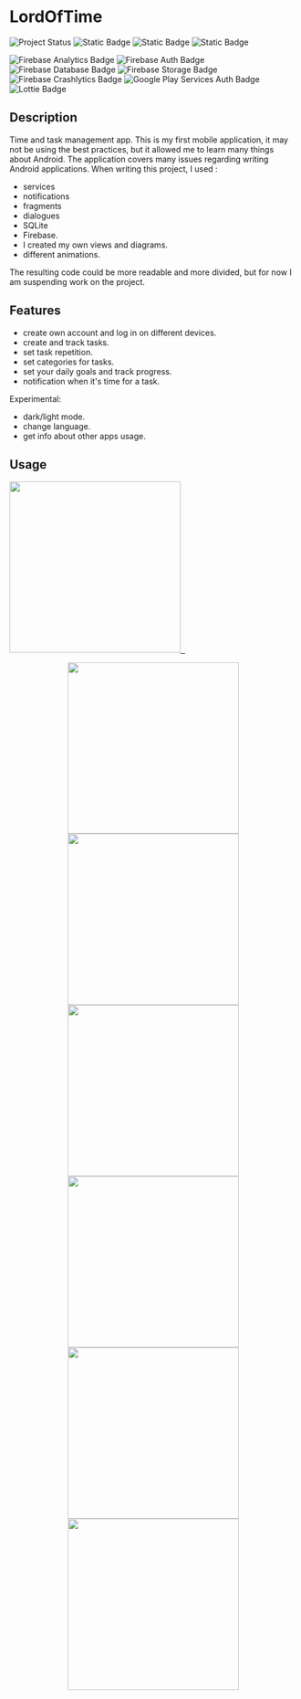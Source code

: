 # LordOfTime
![Project Status](https://img.shields.io/badge/Maintained%3F-no-red.svg)
![Static Badge](https://img.shields.io/badge/compileSdk-33-blue)
![Static Badge](https://img.shields.io/badge/minSdkVersion-26-blue)
![Static Badge](https://img.shields.io/badge/targetSdkVersion-30-blue)

![Firebase Analytics Badge](https://img.shields.io/badge/Firebase%20Analytics-Version%2028.4.1-green)
![Firebase Auth Badge](https://img.shields.io/badge/Firebase%20Auth-Version%2021.0.8-green)
![Firebase Database Badge](https://img.shields.io/badge/Firebase%20Database-Version%2020.0.6-green)
![Firebase Storage Badge](https://img.shields.io/badge/Firebase%20Storage-Version%2020.0.2-green)
![Firebase Crashlytics Badge](https://img.shields.io/badge/Firebase%20Crashlytics-Version%2028.4.1-green)
![Google Play Services Auth Badge](https://img.shields.io/badge/Google%20Play%20Services%20Auth-Version%2020.3.0-purple)
![Lottie Badge](https://img.shields.io/badge/Lottie-Version%205.0.2-pink)

## Description
Time and task management app.
This is my first mobile application, it may not be using the best practices, but it allowed me to learn many things about Android. The application covers many issues regarding writing Android applications. 
When writing this project, I used :
- services
- notifications
- fragments
- dialogues
- SQLite
- Firebase.
- I created my own views and diagrams.
- different animations.

The resulting code could be more readable and more divided, but for now I am suspending work on the project.

## Features
- create own account and log in on different devices.
- create and track tasks.
- set task repetition.
- set categories for tasks.
- set your daily goals and track progress.
- notification when it's time for a task.

Experimental:
- dark/light mode.
- change language.
- get info about other apps usage.

## Usage
<a href="https://play.google.com/store/apps/details?id=com.voidsamurai.lordoftime">
<img src="https://user-images.githubusercontent.com/49106260/157001205-8efc5d81-936b-452e-9847-3191c7dd7794.png"  width="300"/>&nbsp;&nbsp;
<a/>
<p align="center">
  <img src="https://user-images.githubusercontent.com/49106260/156996542-47d65c27-145b-4004-ab20-6ad3978ab012.png"  height="300"/>
  <img src="https://user-images.githubusercontent.com/49106260/156996876-7e40ec3e-2220-4e99-804d-3f492c0b3419.png"  height="300"/>
  <img src="https://user-images.githubusercontent.com/49106260/156996633-25811b70-2955-4fc0-935b-4fc165d467e7.png"  height="300"/>
  <img src="https://user-images.githubusercontent.com/49106260/156996669-a900ee70-8480-4fd1-bbd4-dd21eae976dc.png"  height="300"/>
  <img src="https://user-images.githubusercontent.com/49106260/156996908-6dbedefb-c6df-4a5f-b284-279aa4a18365.png"  height="300"/>
  <img src="https://user-images.githubusercontent.com/49106260/156996675-bbad9675-be03-4fbf-993b-76725b24d0ac.png"  height="300"/>
</p>


